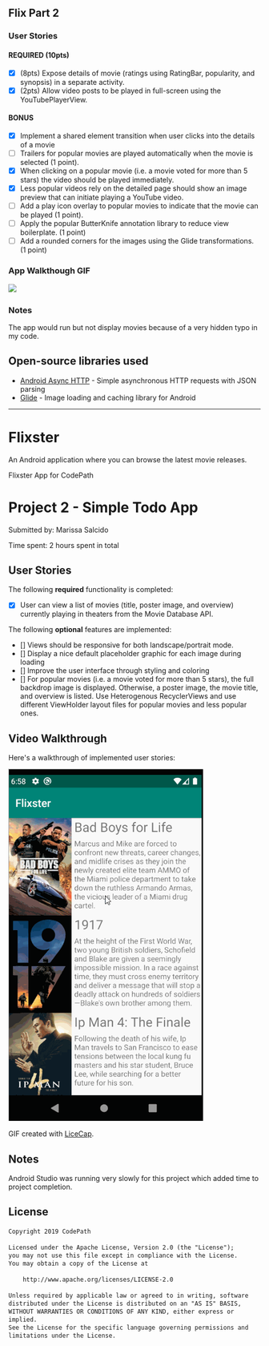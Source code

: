 ## Flix Part 2

### User Stories

#### REQUIRED (10pts)

- [X] (8pts) Expose details of movie (ratings using RatingBar, popularity, and synopsis) in a separate activity.
- [X] (2pts) Allow video posts to be played in full-screen using the YouTubePlayerView.

#### BONUS
- [X] Implement a shared element transition when user clicks into the details of a movie
- [ ] Trailers for popular movies are played automatically when the movie is selected (1 point).
- [X] When clicking on a popular movie (i.e. a movie voted for more than 5 stars) the video should be played immediately.
- [X] Less popular videos rely on the detailed page should show an image preview that can initiate playing a YouTube video.
- [ ] Add a play icon overlay to popular movies to indicate that the movie can be played (1 point).
- [ ] Apply the popular ButterKnife annotation library to reduce view boilerplate. (1 point)
- [ ] Add a rounded corners for the images using the Glide transformations. (1 point)

### App Walkthough GIF

<img src="https://imgur.com/gallery/6ZhQwjS" width=250><br>

### Notes

The app would run but not display movies because of a very hidden typo in my code. 

## Open-source libraries used
- [Android Async HTTP](https://github.com/codepath/CPAsyncHttpClient) - Simple asynchronous HTTP requests with JSON parsing
- [Glide](https://github.com/bumptech/glide) - Image loading and caching library for Android
------------------------------------------------------------------------------------------------------------------------------
# Flixster
An Android application where you can browse the latest movie releases.

Flixster App for CodePath
# Project 2 - Simple Todo App

Submitted by: Marissa Salcido

Time spent: 2 hours spent in total

## User Stories

The following **required** functionality is completed:

* [x] User can view a list of movies (title, poster image, and overview) currently playing in theaters from the Movie Database API. 

The following **optional** features are implemented:

* [] Views should be responsive for both landscape/portrait mode.
* [] Display a nice default placeholder graphic for each image during loading
* [] Improve the user interface through styling and coloring
* [] For popular movies (i.e. a movie voted for more than 5 stars), the full backdrop image is displayed. Otherwise, a poster image, the movie title, and overview is listed. 
     Use Heterogenous RecyclerViews and use different ViewHolder layout files for popular movies and less popular ones.

## Video Walkthrough

Here's a walkthrough of implemented user stories:

<img src='flixster.gif' title='Video Walkthrough' alt='Video Walkthrough' />

GIF created with [LiceCap](http://www.cockos.com/licecap/).

## Notes

Android Studio was running very slowly for this project which added time to project completion. 

## License

    Copyright 2019 CodePath

    Licensed under the Apache License, Version 2.0 (the "License");
    you may not use this file except in compliance with the License.
    You may obtain a copy of the License at

        http://www.apache.org/licenses/LICENSE-2.0

    Unless required by applicable law or agreed to in writing, software
    distributed under the License is distributed on an "AS IS" BASIS,
    WITHOUT WARRANTIES OR CONDITIONS OF ANY KIND, either express or implied.
    See the License for the specific language governing permissions and
    limitations under the License.
